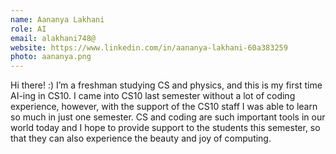 ```yaml
---
name: Aananya Lakhani
role: AI
email: alakhani748@
website: https://www.linkedin.com/in/aananya-lakhani-60a383259
photo: aananya.png
---
```

Hi there! :) I’m a freshman studying CS and physics, and this is my first time AI-ing in CS10. I came into CS10 last semester without a lot of coding experience, however, with the support of the CS10 staff I was able to learn so much in just one semester. CS and coding are such important tools in our world today and I hope to provide support to the students this semester, so that they can also experience the beauty and joy of computing.
